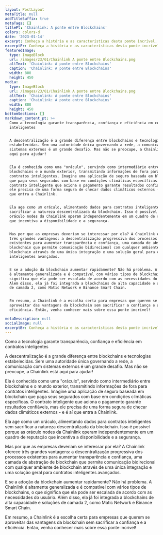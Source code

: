 ```yaml
---
layout: PostLayout
metaTitle: null
addTitleSuffix: true
metaTags: []
titlePt: 'Chainlink: A ponte entre Blockchains'
colors: colors-d
date: '2023-01-14'
excerpt: Conheça a história e as características desta ponte incrível.
excerptFr: Conheça a história e as características desta ponte incrível.
featuredImage:
  type: ImageBlock
  url: /images/23/01/Chainlink A ponte entre Blockchains.png
  altText: 'Chainlink: A ponte entre Blockchains'
  caption: 'Chainlink: A ponte entre Blockchains'
  width: 800
  height: 450
media:
  type: ImageBlock
  url: /images/23/01/Chainlink A ponte entre Blockchains.png
  altText: 'Chainlink: A ponte entre Blockchains'
  caption: 'Chainlink: A ponte entre Blockchains'
  width: 800
  height: 450
bottomSections: []
markdown_content_pt: >+
  Como a tecnologia garante transparência, confiança e eficiência em contratos
  inteligentes


  A descentralização é a grande diferença entre blockchains e tecnologias
  estabelecidas. Sem uma autoridade única governando a rede, a comunicação com
  sistemas externos é um grande desafio. Mas não se preocupe, a Chainlink está
  aqui para ajudar!


  Ela é conhecida como uma "oráculo", servindo como intermediário entre
  blockchains e o mundo exterior, transmitindo informações de fora para
  contratos inteligentes. Imagine uma aplicação de seguro baseada em blockchain
  que paga seus segurados com base em condições climáticas específicas. O
  contrato inteligente que aciona o pagamento garante resultados confiáveis, mas
  ele precisa de uma forma segura de checar dados climáticos externos - e é aí
  que entra a Chainlink.


  Ela age como um oráculo, alimentando dados para contratos inteligentes sem
  sacrificar a natureza descentralizada da blockchain. Isso é possível porque as
  oráculo nodes da Chainlink operam independentemente em um quadro de reputação
  que incentiva a disponibilidade e a segurança.


  Mas por que as empresas deveriam se interessar por ela? A Chainlink oferece
  três grandes vantagens: a descentralização progressiva dos processos
  existentes para aumentar transparência e confiança, uma camada de abstração de
  blockchain que permite comunicação bidirecional com qualquer ambiente de
  blockchain através de uma única integração e uma solução geral para contratos
  inteligentes avançados.


  E se a adoção da blockchain aumentar rapidamente? Não há problema. A Chainlink
  é altamente generalizada e é compatível com vários tipos de blockchains, o que
  significa que ela pode ser escalada de acordo com as necessidades do usuário.
  Além disso, ela já foi integrada a blockchains de alta capacidade e soluções
  de camada 2, como Matic Network e Binance Smart Chain.


  Em resumo, a Chainlink é a escolha certa para empresas que querem se
  aproveitar das vantagens da blockchain sem sacrificar a confiança e a
  eficiência. Então, venha conhecer mais sobre essa ponte incrível!

metaDescription: null
socialImage: null
excerptBr: Conheça a história e as características desta ponte incrível.
---
```

Como a tecnologia garante transparência, confiança e eficiência em contratos inteligentes

A descentralização é a grande diferença entre blockchains e tecnologias estabelecidas. Sem uma autoridade única governando a rede, a comunicação com sistemas externos é um grande desafio. Mas não se preocupe, a Chainlink está aqui para ajudar!

Ela é conhecida como uma "oráculo", servindo como intermediário entre blockchains e o mundo exterior, transmitindo informações de fora para contratos inteligentes. Imagine uma aplicação de seguro baseada em blockchain que paga seus segurados com base em condições climáticas específicas. O contrato inteligente que aciona o pagamento garante resultados confiáveis, mas ele precisa de uma forma segura de checar dados climáticos externos - e é aí que entra a Chainlink.

Ela age como um oráculo, alimentando dados para contratos inteligentes sem sacrificar a natureza descentralizada da blockchain. Isso é possível porque as oráculo nodes da Chainlink operam independentemente em um quadro de reputação que incentiva a disponibilidade e a segurança.

Mas por que as empresas deveriam se interessar por ela? A Chainlink oferece três grandes vantagens: a descentralização progressiva dos processos existentes para aumentar transparência e confiança, uma camada de abstração de blockchain que permite comunicação bidirecional com qualquer ambiente de blockchain através de uma única integração e uma solução geral para contratos inteligentes avançados.

E se a adoção da blockchain aumentar rapidamente? Não há problema. A Chainlink é altamente generalizada e é compatível com vários tipos de blockchains, o que significa que ela pode ser escalada de acordo com as necessidades do usuário. Além disso, ela já foi integrada a blockchains de alta capacidade e soluções de camada 2, como Matic Network e Binance Smart Chain.

Em resumo, a Chainlink é a escolha certa para empresas que querem se aproveitar das vantagens da blockchain sem sacrificar a confiança e a eficiência. Então, venha conhecer mais sobre essa ponte incrível!

